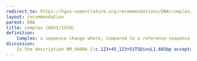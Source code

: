 ```yaml
---
redirect_to: https://hgvs-nomenclature.org/recommendations/DNA/complex/
layout: recommendation
parent: DNA
title: complex (HGVS/ISCN)
definition: 
    Complex: a sequence change where, compared to a reference sequence, a range of changes occur that can not be described as one of the basic variant types (substitution, deletion, duplication, insertion, conversion, inversion, deletion-insertion, or repeated sequence).
discussion:
    Is the description NM_04006.1:c.123+45_123+51TSDinsL1.603bp acceptable (TSD = target site duplication, insL1 indicates the nature of the insert (L1, Alu or SVA), 603bp = the number of inserted base pairs)?: No, not realy, it is not exact. Following HGVS recommendations the description should be like NG_012232.1(NM_004006.2):c.123+51_123+52ins[[XXXXXX.y:g.393_1295];123+45_123+51]. So give a genomic reference sequence to describe the intronic variant, give the site of the inserted sequence, exactly describe the inserted sequence (not like "insL1.603bp") and describe the target site duplication as an insertion (not "TSD", by definition a duplication is only used when the duplicate sequence is inserted directly 3' of the original copy of that sequence). In the example XXXXXX.y is a GenBank file (accession.version number) containing the inserted L1 sequence (nucleotides g.393_1295). When the inserted sequence is not known its (estimated) size can be used, like NG_012232.1(NM_004006.2):c.123+51_123+52ins[(603);123+45_123+51].
---
```

